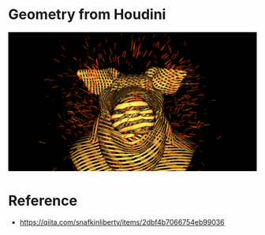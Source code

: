 # Geometry from Houdini
![](./art/art.png)

# Reference
- https://qiita.com/snafkinliberty/items/2dbf4b7066754eb99036